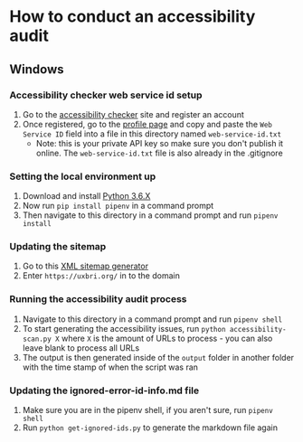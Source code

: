 # How to conduct an accessibility audit

## Windows

### Accessibility checker web service id setup

1. Go to the [accessibility checker](https://achecker.ca/checker/) site and register an account
2. Once registered, go to the [profile page](https://achecker.ca/profile/index.php) and copy and paste the `Web Service ID` field into a file in this directory named `web-service-id.txt`
    - Note: this is your private API key so make sure you don't publish it online. The `web-service-id.txt` file is also already in the .gitignore

### Setting the local environment up

1. Download and install [Python 3.6.X](https://www.python.org/downloads/release/python-368/)
2. Now run `pip install pipenv` in a command prompt
3. Then navigate to this directory in a command prompt and run `pipenv install`

### Updating the sitemap

1. Go to this [XML sitemap generator](https://www.xml-sitemaps.com/)
2. Enter `https://uxbri.org/` in to the domain

### Running the accessibility audit process

1. Navigate to this directory in a command prompt and run `pipenv shell`
2. To start generating the accessibility issues, run `python accessibility-scan.py X` where `X` is the amount of URLs to process - you can also leave blank to process all URLs
3. The output is then generated inside of the `output` folder in another folder with the time stamp of when the script was ran

### Updating the ignored-error-id-info.md file

1. Make sure you are in the pipenv shell, if you aren't sure, run `pipenv shell`
2. Run `python get-ignored-ids.py` to generate the markdown file again
